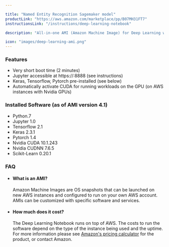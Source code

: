 ```yaml
---

title: "Named Entity Recognition Sagemaker model"
productLink: "https://aws.amazon.com/marketplace/pp/B07MH31FT7"
instructionsLink: "/instructions/deep-learning-notebook"

description: "All-in-one AMI (Amazon Machine Image) for Deep Learning with GPU support"

icon: "images/deep-learning-ami.png"
---
```



### Features

- Very short boot time (2 minutes)
- Jupyter accessible at https://<your-instance-ip>:8888 (see instructions)
- Keras, Tensorflow, Pytorch pre-installed (see below)
- Automatically activate CUDA for running workloads on the GPU (on AWS instances with Nvidia GPUs)

### Installed Software (as of AMI version 4.1)

- Python.7
- Jupyter 1.0
- Tensorflow 2.1
- Keras 2.3.1
- Pytorch 1.4
- Nvidia CUDA 10.1.243
- Nvidia CUDNN 7.6.5
- Scikit-Learn 0.20.1

### FAQ

- #### What is an AMI?

    Amazon Machine Images are OS snapshots that can be launched on new AWS instances and configured to run on your own AWS account. AMIs can be customized with specific software and services.

- #### How much does it cost?

    The Deep Learning Notebook runs on top of AWS. The costs to run the software depend on the type of the instance being used and the uptime. For more information please see [Amazon's pricing calculator](https://aws.amazon.com/marketplace/pp/B07MH31FT7#pdp-pricing) for the product, or contact Amazon.
